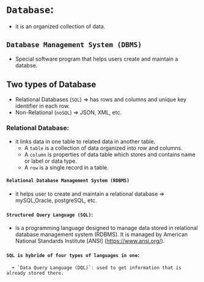 # `Database`:
   - it is an organized collection of data. 
## `Database Management System (DBMS)`
  - Special software program that helps users create and maintain a databse.
## Two types of Database  
   - Relational Databases (`SQL`) => has rows and columns and unique key identifier in each row.    
   - Non-Relational (`noSQL`) => JSON, XML, etc.
### Relational Database:
+ it links data in one table to related data in another table. 
     - A `table` is a collection of data organized into row and columns.
     - A `column` is properties of data table which stores and contains name or label or data type. 
     - A `row` is a single record in a table. 
#### `Relational Database Management System (RDBMS)` 
 + it helps user to create and maintain a relational database => mySQL,Oracle, postgreSQL, etc.
#### `Structured Query Language (SQL)`:
 + is a programming language designed to manage data stored in relational database management system (RDBMS). It is managed by American National Standards Institute [ANSI]  (https://www.ansi.org/).

#### `SQL is hybride of four types of languages in one`:
      + `Data Query Language (DQL)`: used to get information that is already stored there. 
  
